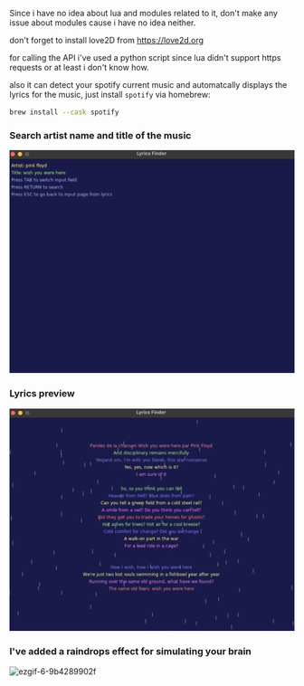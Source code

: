 Since i have no idea about lua and modules related to it, don't make any issue about modules cause i have no idea neither.

don't forget to install love2D from https://love2d.org

for calling the API i've used a python script since lua didn't support https requests or at least i don't know how.

also it can detect your spotify current music and automatcally displays the lyrics for the music, just install ```spotify``` via homebrew: 
```bash
brew install --cask spotify
```


### Search artist name and title of the music
![alt text](resource/menu.png)


### Lyrics preview
![alt text](resource/lyrics.png)


### I've added a raindrops effect for simulating your brain
![ezgif-6-9b4289902f](https://github.com/user-attachments/assets/ad2be43b-cdd3-4d3e-8563-bd6dd28dffbd)
